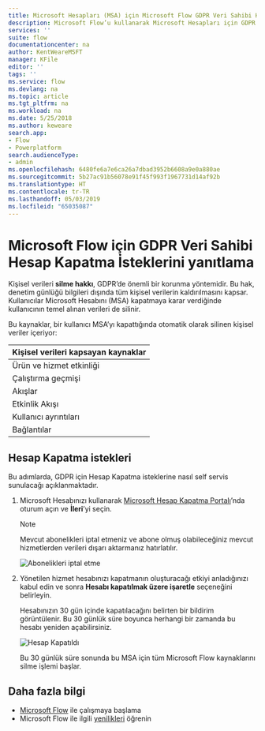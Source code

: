 ```yaml
---
title: Microsoft Hesapları (MSA) için Microsoft Flow GDPR Veri Sahibi Hesap Kapatma İstekleri | Microsoft Docs
description: Microsoft Flow’u kullanarak Microsoft Hesapları için GDPR Veri Sahibi Hesap Kapatma İsteklerini yanıtlamayı öğrenin.
services: ''
suite: flow
documentationcenter: na
author: KentWeareMSFT
manager: KFile
editor: ''
tags: ''
ms.service: flow
ms.devlang: na
ms.topic: article
ms.tgt_pltfrm: na
ms.workload: na
ms.date: 5/25/2018
ms.author: keweare
search.app:
- Flow
- Powerplatform
search.audienceType:
- admin
ms.openlocfilehash: 6480fe6a7e6ca26a7dbad3952b6608a9e0a880ae
ms.sourcegitcommit: 5b27ac91b56078e91f45f993f1967731d14af92b
ms.translationtype: HT
ms.contentlocale: tr-TR
ms.lasthandoff: 05/03/2019
ms.locfileid: "65035087"
---
```

# <a name="responding-to-gdpr-data-subject-account-close-requests-for-microsoft-flow"></a>Microsoft Flow için GDPR Veri Sahibi Hesap Kapatma İsteklerini yanıtlama

Kişisel verileri **silme hakkı**, GDPR’de önemli bir korunma yöntemidir. Bu hak, denetim günlüğü bilgileri dışında tüm kişisel verilerin kaldırılmasını kapsar. Kullanıcılar Microsoft Hesabını (MSA) kapatmaya karar verdiğinde kullanıcının temel alınan verileri de silinir.

Bu kaynaklar, bir kullanıcı MSA’yı kapattığında otomatik olarak silinen kişisel veriler içeriyor:

|Kişisel verileri kapsayan kaynaklar|
|------|
|Ürün ve hizmet etkinliği|
|Çalıştırma geçmişi|
|Akışlar|
|Etkinlik Akışı|
|Kullanıcı ayrıntıları|
|Bağlantılar|

## <a name="account-close-requests"></a>Hesap Kapatma istekleri

Bu adımlarda, GDPR için Hesap Kapatma isteklerine nasıl self servis sunulacağı açıklanmaktadır.

1. Microsoft Hesabınızı kullanarak [Microsoft Hesap Kapatma Portalı](http://go.microsoft.com/fwlink/?LinkId=523898)’nda oturum açın ve **İleri**’yi seçin.

    > [!NOTE]
    > Mevcut abonelikleri iptal etmeniz ve abone olmuş olabileceğiniz mevcut hizmetlerden verileri dışarı aktarmanız hatırlatılır.
    >
    >

    ![Abonelikleri iptal etme](./media/gdpr-dsr-delete-msa/accountclose.png)

1. Yönetilen hizmet hesabınızı kapatmanın oluşturacağı etkiyi anladığınızı kabul edin ve sonra **Hesabı kapatılmak üzere işaretle** seçeneğini belirleyin.

    Hesabınızın 30 gün içinde kapatılacağını belirten bir bildirim görüntülenir. Bu 30 günlük süre boyunca herhangi bir zamanda bu hesabı yeniden açabilirsiniz.

    ![Hesap Kapatıldı](./media/gdpr-dsr-delete-msa/accountclosed.png)

    Bu 30 günlük süre sonunda bu MSA için tüm Microsoft Flow kaynaklarını silme işlemi başlar.

## <a name="learn-more"></a>Daha fazla bilgi

* [Microsoft Flow](getting-started.md) ile çalışmaya başlama
* Microsoft Flow ile ilgili [yenilikleri](release-notes.md) öğrenin

